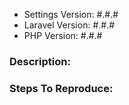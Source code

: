 - Settings Version: #.#.#
- Laravel Version: #.#.#
- PHP Version: #.#.#

### Description:

### Steps To Reproduce:
